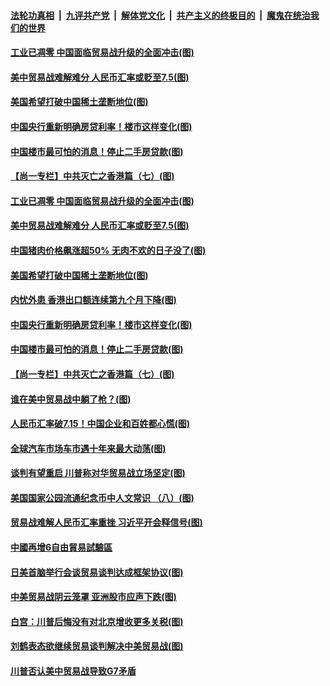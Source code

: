 ####  [法轮功真相](../../../../basic/blob/master/README.md?t=08271800) &nbsp;|&nbsp; [九评共产党](../../../../9ping.md/blob/master/README.md?t=08271800) &nbsp;|&nbsp; [解体党文化](../../../../jtdwh.md/blob/master/README.md?t=08271800)  &nbsp;|&nbsp; [共产主义的终极目的](../../../../gczydzjmd.md/blob/master/README.md?t=08271800) &nbsp;|&nbsp; [魔鬼在统治我们的世界](../../../../mgztzwmdsj.md/blob/master/README.md?t=08271800) 

#### [工业已凋零 中国面临贸易战升级的全面冲击(图)](../pages/p5/905206.md?t=08271800) 

#### [美中贸易战难解难分 人民币汇率或贬至7.5(图)](../pages/p5/905187.md?t=08271800) 

#### [美国希望打破中国稀土垄断地位(图)](../pages/p5/905183.md?t=08271800) 

#### [中国央行重新明确房贷利率！楼市这样变化(图)](../pages/p5/905118.md?t=08271800) 

#### [中国楼市最可怕的消息！停止二手房贷款(图)](../pages/p5/905119.md?t=08271800) 

#### [【尚一专栏】中共灭亡之香港篇（七）(图)](../pages/p5/904987.md?t=08271800) 

#### [工业已凋零 中国面临贸易战升级的全面冲击(图)](../pages/p5/905206.md?t=08271800) 

#### [美中贸易战难解难分 人民币汇率或贬至7.5(图)](../pages/p5/905187.md?t=08271800) 

#### [中国猪肉价格飙涨超50% 无肉不欢的日子没了(图)](../pages/p5/905184.md?t=08271800) 

#### [美国希望打破中国稀土垄断地位(图)](../pages/p5/905183.md?t=08271800) 

#### [内忧外患 香港出口额连续第九个月下降(图)](../pages/p5/905152.md?t=08271800) 

#### [中国央行重新明确房贷利率！楼市这样变化(图)](../pages/p5/905118.md?t=08271800) 

#### [中国楼市最可怕的消息！停止二手房贷款(图)](../pages/p5/905119.md?t=08271800) 

#### [【尚一专栏】中共灭亡之香港篇（七）(图)](../pages/p5/904987.md?t=08271800) 

#### [谁在美中贸易战中躺了枪？(图)](../pages/p5/905136.md?t=08271800) 

#### [人民币汇率破7.15！中国企业和百姓都心慌(图)](../pages/p5/905117.md?t=08271800) 

#### [全球汽车市场车市遇十年来最大动荡(图)](../pages/p5/905115.md?t=08271800) 

#### [谈判有望重启 川普称对华贸易战立场坚定(图)](../pages/p5/905133.md?t=08271800) 

#### [美国国家公园流通纪念币中人文常识 （八）(图)](../pages/p5/905111.md?t=08271800) 

#### [贸易战难解人民币汇率重挫 习近平开会释信号(图)](../pages/p5/905098.md?t=08271800) 

#### [中國再增6自由貿易試驗區](../pages/p5/905081.md?t=08271800) 

#### [日美首脑举行会谈贸易谈判达成框架协议(图)](../pages/p5/905078.md?t=08271800) 

#### [中美贸易战阴云笼罩 亚洲股市应声下跌(图)](../pages/p5/905076.md?t=08271800) 

#### [白宫：川普后悔没有对北京增收更多关税(图)](../pages/p5/905075.md?t=08271800) 

#### [刘鹤表态欲继续贸易谈判解决中美贸易战(图)](../pages/p5/905074.md?t=08271800) 

#### [川普否认美中贸易战导致G7矛盾](../pages/p5/905072.md?t=08271800) 

